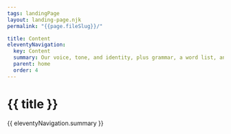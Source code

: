```yaml
---
tags: landingPage
layout: landing-page.njk
permalink: "{{page.fileSlug}}/"

title: Content
eleventyNavigation:
  key: Content
  summary: Our voice, tone, and identity, plus grammar, a word list, and how to write for and about people.
  parent: home
  order: 4
---
```


# {{ title }}

{{ eleventyNavigation.summary }}
